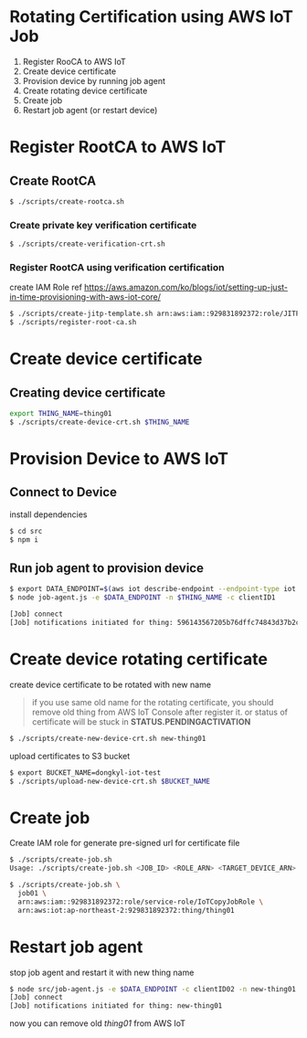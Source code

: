 # Rotating Certification using AWS IoT Job

1. Register RooCA to AWS IoT
2. Create device certificate
3. Provision device by running job agent
4. Create rotating device certificate
5. Create job
6. Restart job agent (or restart device)

# Register RootCA to AWS IoT

## Create RootCA

```bash
$ ./scripts/create-rootca.sh
```

### Create private key verification certificate

```bash
$ ./scripts/create-verification-crt.sh
```

### Register RootCA using verification certification

create IAM Role ref https://aws.amazon.com/ko/blogs/iot/setting-up-just-in-time-provisioning-with-aws-iot-core/

```bash
$ ./scripts/create-jitp-template.sh arn:aws:iam::929831892372:role/JITPRole
$ ./scripts/register-root-ca.sh
```

# Create device certificate

## Creating device certificate

```bash
export THING_NAME=thing01
$ ./scripts/create-device-crt.sh $THING_NAME
```

# Provision Device to AWS IoT

## Connect to Device

install dependencies

```bash
$ cd src
$ npm i
```

## Run job agent to provision device

```bash
$ export DATA_ENDPOINT=$(aws iot describe-endpoint --endpoint-type iot:Data-ATS | jq -r '.endpointAddress')
$ node job-agent.js -e $DATA_ENDPOINT -n $THING_NAME -c clientID1

[Job] connect
[Job] notifications initiated for thing: 596143567205b76dffc74843d37b2c7c46908ec809c1f472c24382ab6b113822
```

# Create device rotating certificate 

create device certificate to be rotated with new name

> if you use same old name for the rotating certificate, you should remove old thing from AWS IoT Console after register it.
> or status of certificate will be stuck in **STATUS.PENDINGACTIVATION**

```bash
$ ./scripts/create-new-device-crt.sh new-thing01
```

upload certificates to S3 bucket

```bash
$ export BUCKET_NAME=dongkyl-iot-test
$ ./scripts/upload-new-device-crt.sh $BUCKET_NAME
```

# Create job

Create IAM role for generate pre-signed url for certificate file

```bash
$ ./scripts/create-job.sh
Usage: ./scripts/create-job.sh <JOB_ID> <ROLE_ARN> <TARGET_DEVICE_ARN>

$ ./scripts/create-job.sh \
  job01 \
  arn:aws:iam::929831892372:role/service-role/IoTCopyJobRole \
  arn:aws:iot:ap-northeast-2:929831892372:thing/thing01
```

# Restart job agent

stop job agent and restart it with new thing name

```bash
$ node src/job-agent.js -e $DATA_ENDPOINT -c clientID02 -n new-thing01
[Job] connect
[Job] notifications initiated for thing: new-thing01
```

now you can remove old *thing01* from AWS IoT